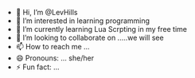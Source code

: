 - 👋 Hi, I’m @LevHills
- 👀 I’m interested in learning programming
- 🌱 I’m currently learning Lua Scrpting in my free time
- 💞️ I’m looking to collaborate on .....we will see
- 📫 How to reach me ...
- 😄 Pronouns: ... she/her
- ⚡ Fun fact: ...

<!---
LevHills/LevHills is a ✨ special ✨ repository because its `README.md` (this file) appears on your GitHub profile.
You can click the Preview link to take a look at your changes.
--->
